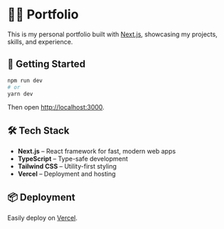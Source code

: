 # 🧑‍💻 Portfolio

This is my personal portfolio built with [Next.js](https://nextjs.org), showcasing my projects, skills, and experience.

## 🚀 Getting Started

```bash
npm run dev
# or
yarn dev
```

Then open [http://localhost:3000](http://localhost:3000).

## 🛠️ Tech Stack

- **Next.js** – React framework for fast, modern web apps
- **TypeScript** – Type-safe development
- **Tailwind CSS** – Utility-first styling
- **Vercel** – Deployment and hosting

## 📦 Deployment

Easily deploy on [Vercel](https://vercel.com).
